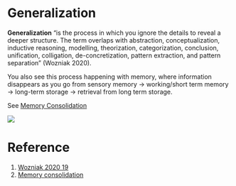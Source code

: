 # Generalization

**Generalization** “is the process in which you ignore the details to reveal a deeper structure. The term overlaps with abstraction, conceptualization, inductive reasoning, modelling, theorization, categorization, conclusion, unification, colligation, de-concretization, pattern extraction, and pattern separation” (Wozniak 2020).

You also see this process happening with memory, where information disappears as you go from sensory memory → working/short term memory → long-term storage → retrieval from long term storage. 

See [Memory Consolidation](https://www.wikiwand.com/en/Memory_consolidation)

![](Generalization.png)
# Reference

1. [Wozniak 2020 19](https://supermemo.guru/wiki/Abstract_knowledge)
2. [Memory consolidation](https://en.wikipedia.org/wiki/Memory_consolidation)